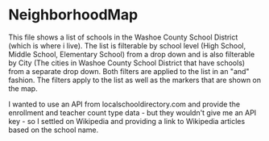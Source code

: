 # NeighborhoodMap
This file shows a list of schools in the Washoe County School District 
(which is where i live).  The list is filterable by school level 
(High School, Middle School, Elementary School) from a drop down 
and is also filterable by City (The cities in Washoe County School 
District that have schools) from a separate drop down.  Both filters 
are applied to the list in an "and" fashion.  The filters apply to 
the list as well as the markers that are shown on the map.

I wanted to use an API from localschooldirectory.com and provide the
enrollment and teacher count type data - but they wouldn't give me
an API key - so I settled on Wikipedia and providing a link to 
Wikipedia articles based on the school name.
